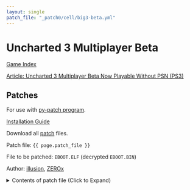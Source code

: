 ```yaml
---
layout: single
patch_file: "_patch0/cell/big3-beta.yml"
---
```


# Uncharted 3 Multiplayer Beta

[Game Index](/patch/#ps3)

[Article: Uncharted 3 Multiplayer Beta Now Playable Without PSN (PS3)](/patches/2022/03/09/Big3-MPBeta-Lan/)

## Patches

For use with [py-patch program](https://github.com/illusion0001/py-patcher/releases/latest).

[Installation Guide](/install-instructions/)

Download all [patch](/_patch/patch.zip) files.

Patch file: `{{ page.patch_file }}`

File to be patched: `EBOOT.ELF` (decrypted `EBOOT.BIN`)

Author: [illusion](https://twitter.com/illusion0002), [ZEROx](https://github.com/Xcedf)

<details>
<summary>Contents of patch file (Click to Expand)</summary>

{% highlight yml %}
{% flexible_include {{ page.patch_file }} %}
{% endhighlight %}

</details>
